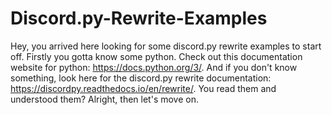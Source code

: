 # Discord.py-Rewrite-Examples

Hey, you arrived here looking for some discord.py rewrite examples to start off. Firstly you gotta know some python. Check out this documentation website for python: https://docs.python.org/3/. And if you don't know something, look here for the discord.py rewrite documentation: https://discordpy.readthedocs.io/en/rewrite/. You read them and understood them? Alright, then let's move on.
